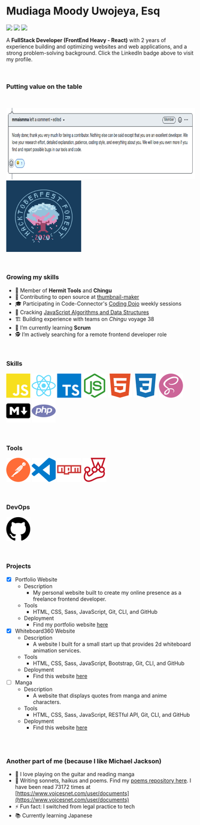 # Mudiaga Moody Uwojeya, Esq
[![](https://img.shields.io/badge/Twitter-%40moodymudiaga-9cf?style=plastic&logo=twitter&labelColor=white&logoWidth=20)](https://twitter.com/MoodyMudiaga)
[![](https://img.shields.io/badge/LinkedIn-Mudiaga%20Moody%20Uwojeya-blue?style=plastic&logo=linkedin&labelColor=lightgrey&logoWidth=20)](https://www.linkedin.com/in/mudiaga-moody-uwojeya)
[![](https://img.shields.io/badge/Gmail-mudiagauwojeya@gmail.com-red?style=plastic&logo=gmail&labelColor=lightgrey&logoWidth=20)](mailto:moody.mudiaga@gmail.com)

A **FullStack Developer (FrontEnd Heavy - React)** with 2 years of experience building and optimizing websites and web applications, and a strong problem-solving background. Click the LinkedIn badge above to visit my profile.

<br>

### Putting value on the table

<br>

[<img src="./assets/screenshot-mma-comment.png" width="800px" height="190px">](./assets/hacktoberfest-2020-badge.png)
[<img src="./assets/hacktoberfest-2020-badge.png" width="200px" height="190px">](./assets/hacktoberfest-2020-badge.png)

<br>

### Growing my skills

- 🤝 Member of **Hermit Tools** and **Chingu**
- 👯 Contributing to open source at [thumbnail-maker](https://github.com/Hermit-Tools/Thumbnail-Maker)
- 🎓 Participating in Code-Connector's [Coding Dojo](https://github.com/codeconnector/CodingDojo) weekly sessions
- 🧗 Cracking [JavaScript Algorithms and Data Structures](https://github.com/uwojeyamudiaga/javascript-algorithms-master)
- 🏗️ Building experience with teams on _Chingu_ voyage 38
- 🌱 I’m currently learning **Scrum**
- 🕵️ I’m actively searching for a remote frontend developer role

<br>

### Skills

[<img src="assets/SVG/javascript.svg" />](./assets/SVG/javascript.svg)
[<img src="assets/SVG/react.svg" />](./assets/SVG/react.svg)
[<img src="assets/SVG/typescript.svg" />](./assets/SVG/typescript.svg)
[<img src="assets/SVG/node-dot-js.svg" />](./assets/SVG/node-dot-js.svg)
[<img src="assets/SVG/html5.svg" />](./assets/SVG/html5.svg)
[<img src="assets/SVG/css3.svg" />](./assets/SVG/css3.svg)
[<img src="assets/SVG/sass.svg" />](./assets/SVG/sass.svg)
[<img src="assets/SVG/markdown.svg" />](./assets/SVG/markdown.svg)
[<img src="assets/SVG/php.svg" />](./assets/SVG/php.svg)

<br>

### Tools

[<img src="assets/SVG/postman.svg" />](./assets/SVG/postman.svg)
[<img src="assets/SVG/visualstudiocode.svg" />](./assets/SVG/visualstudiocode.svg)
[<img src="assets/SVG/npm.svg" />](./assets/SVG/npm.svg)
[<img src="assets/SVG/jest.svg" />](./assets/SVG/jest.svg)

<br>

### DevOps

[<img src="assets/SVG/github.svg" />](./assets/SVG/github.svg)


<!-- | Tech | Years of Experience |
| :--- | ---: |
| React | WIP |
| JavaScript | 2 |
| CSS/Sass | 2 |
| HTML | 2 |
| Bootstrap | 2 |
| Git & GitHub | 2 |
| Node | WIP |
| Express | WIP |
| MongoDB | WIP |
| Agile/Scrum |  WIP |
| Redux | WIP |
| CLI | 2 |
| Jest | WIP |
| SEO | WIP |
| Trello | WIP |
| ZenHub | WIP | -->

<br>

### Projects
- [x] Portfolio Website
    + Description
        * My personal website built to create my online presence as a freelance frontend developer.
    + Tools
        * HTML, CSS, Sass, JavaScript, Git, CLI, and GitHub
    + Deployment
        * Find my portfolio website [here](https://eager-bartik-e30f1f.netlify.app/)
- [x] Whiteboard360 Website
    + Description
        * A website I built for a small start up that provides 2d whiteboard animation services.
    + Tools
        * HTML, CSS, Sass, JavaScript, Bootstrap, Git, CLI, and GitHub
    + Deployment
        * Find this website [here](https://uwojeyamudiaga.github.io/Whiteboard360/)
- [ ] Manga
    + Description
        * A website that displays quotes from manga and anime characters.
    + Tools
        * HTML, CSS, Sass, JavaScript, RESTful API, Git, CLI, and GitHub
    + Deployment
        * Find this website [here](https://uwojeyamudiaga.github.io/Manga/)

<br>
<br>

### Another part of me (because I like Michael Jackson)

- 🎸 I love playing on the guitar and reading manga
- 📝 Writing sonnets, haikus and poems. Find my [poems repository here](https://github.com/uwojeyamudiaga/poesy). I have been read 73172 times at [https://www.voicesnet.com/user/documents](https://www.voicesnet.com/user/documents)
- ⚡ Fun fact: I switched from legal practice to tech
- 📚 Currently learning Japanese


<!--
**moody2times/moody2times** is a ✨ _special_ ✨ repository because its `README.md` (this file) appears on your GitHub profile.
-->
